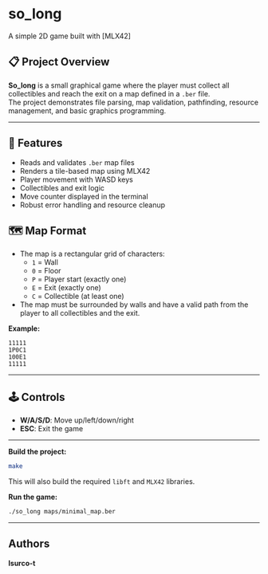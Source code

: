 # so_long

A simple 2D game built with [MLX42]

## 📋 Project Overview

**So_long** is a small graphical game where the player must collect all collectibles and reach the exit on a map defined in a `.ber` file.  
The project demonstrates file parsing, map validation, pathfinding, resource management, and basic graphics programming.

---

## 🚀 Features

- Reads and validates `.ber` map files
- Renders a tile-based map using MLX42
- Player movement with WASD keys
- Collectibles and exit logic
- Move counter displayed in the terminal
- Robust error handling and resource cleanup

## 🗺️ Map Format

- The map is a rectangular grid of characters:
  - `1` = Wall
  - `0` = Floor
  - `P` = Player start (exactly one)
  - `E` = Exit (exactly one)
  - `C` = Collectible (at least one)
- The map must be surrounded by walls and have a valid path from the player to all collectibles and the exit.

**Example:**
```
11111
1P0C1
100E1
11111
```

---

## 🕹️ Controls

- **W/A/S/D**: Move up/left/down/right
- **ESC**: Exit the game

---

**Build the project:**
   ```sh
   make
   ```

   This will also build the required `libft` and `MLX42` libraries.

**Run the game:**
   ```sh
   ./so_long maps/minimal_map.ber
   ```

---

## Authors

**lsurco-t**
	